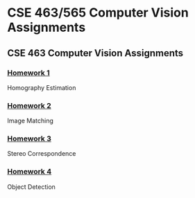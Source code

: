 # CSE 463/565 Computer Vision Assignments
## CSE 463 Computer Vision Assignments

### [Homework 1](https://github.com/sglbl/CSE-463/tree/main/hw1)
Homography Estimation

### [Homework 2](https://github.com/sglbl/CSE-463/tree/main/hw2)
Image Matching

### [Homework 3](https://github.com/sglbl/CSE-463/tree/main/hw3)
Stereo Correspondence

### [Homework 4](https://github.com/sglbl/CSE-463/tree/main/hw4)
Object Detection

